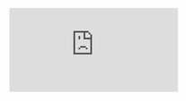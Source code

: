<figure class="video_container">   <iframe src="https://www.youtube.com/embed/Asgz1kc_olE" frameborder="0" allowfullscreen="true"> </iframe> </figure> 
